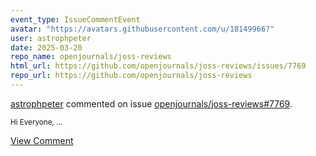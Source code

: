 ```yaml
---
event_type: IssueCommentEvent
avatar: "https://avatars.githubusercontent.com/u/18149966?"
user: astrophpeter
date: 2025-03-20
repo_name: openjournals/joss-reviews
html_url: https://github.com/openjournals/joss-reviews/issues/7769
repo_url: https://github.com/openjournals/joss-reviews
---
```


<a href='https://github.com/astrophpeter' target='_blank'>astrophpeter</a> commented on issue <a href='https://github.com/openjournals/joss-reviews/issues/7769' target='_blank'>openjournals/joss-reviews#7769</a>.

<small>Hi Everyone, ...</small>

<a href='https://github.com/openjournals/joss-reviews/issues/7769' target='_blank'>View Comment</a>